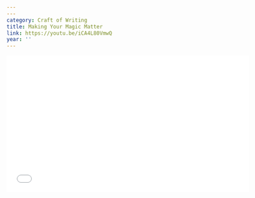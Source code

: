 ```yaml
---
---
category: Craft of Writing
title: Making Your Magic Matter
link: https://youtu.be/iCA4L80VmwQ
year: ''
---
```

<iframe width="560" height="315" src="{{ page.link }}" frameborder="0" allowfullscreen></iframe>
